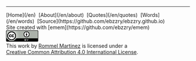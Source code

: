 
***
<div class="footer">

<div class="text-small">
[Home](/en)  [About](/en/about)  [Quotes](/en/quotes)  [Words](/en/words)  [Source](https://github.com/ebzzry/ebzzry.github.io)
</div>
<div class="text-x-small">
Site created with [emem](https://github.com/ebzzry/emem)
</div>

<div class="text-x-small">
<a rel="license" href="https://creativecommons.org/licenses/by/4.0/"><img alt="Creative Commons License" class="cc" src="/images/cc4-88x31.png" /></a><br>
This work by <a xmlns:cc="https://creativecommons.org/ns#" href="https://ebzzry.io" property="cc:attributionName" rel="cc:attributionURL">Rommel Martinez</a> is licensed under a<br>
<a rel="license" href="https://creativecommons.org/licenses/by/4.0/">Creative Common Attribution 4.0 International License</a>.
</div>

</div>
